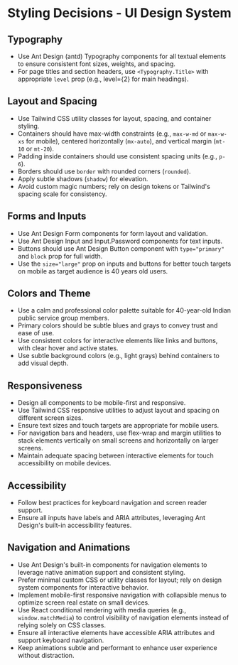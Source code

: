 # Styling Decisions - UI Design System

## Typography
- Use Ant Design (antd) Typography components for all textual elements to ensure consistent font sizes, weights, and spacing.
- For page titles and section headers, use `<Typography.Title>` with appropriate `level` prop (e.g., level={2} for main headings).

## Layout and Spacing
- Use Tailwind CSS utility classes for layout, spacing, and container styling.
- Containers should have max-width constraints (e.g., `max-w-md` or `max-w-xs` for mobile), centered horizontally (`mx-auto`), and vertical margin (`mt-10` or `mt-20`).
- Padding inside containers should use consistent spacing units (e.g., `p-6`).
- Borders should use `border` with rounded corners (`rounded`).
- Apply subtle shadows (`shadow`) for elevation.
- Avoid custom magic numbers; rely on design tokens or Tailwind's spacing scale for consistency.

## Forms and Inputs
- Use Ant Design Form components for form layout and validation.
- Use Ant Design Input and Input.Password components for text inputs.
- Buttons should use Ant Design Button component with `type="primary"` and `block` prop for full width.
- Use the `size="large"` prop on inputs and buttons for better touch targets on mobile as target audience is 40 years old users.

## Colors and Theme
- Use a calm and professional color palette suitable for 40-year-old Indian public service group members.
- Primary colors should be subtle blues and grays to convey trust and ease of use.
- Use consistent colors for interactive elements like links and buttons, with clear hover and active states.
- Use subtle background colors (e.g., light grays) behind containers to add visual depth.

## Responsiveness
- Design all components to be mobile-first and responsive.
- Use Tailwind CSS responsive utilities to adjust layout and spacing on different screen sizes.
- Ensure text sizes and touch targets are appropriate for mobile users.
- For navigation bars and headers, use flex-wrap and margin utilities to stack elements vertically on small screens and horizontally on larger screens.
- Maintain adequate spacing between interactive elements for touch accessibility on mobile devices.

## Accessibility
- Follow best practices for keyboard navigation and screen reader support.
- Ensure all inputs have labels and ARIA attributes, leveraging Ant Design's built-in accessibility features.

## Navigation and Animations
- Use Ant Design's built-in components for navigation elements to leverage native animation support and consistent styling.
- Prefer minimal custom CSS or utility classes for layout; rely on design system components for interactive behavior.
- Implement mobile-first responsive navigation with collapsible menus to optimize screen real estate on small devices.
- Use React conditional rendering with media queries (e.g., `window.matchMedia`) to control visibility of navigation elements instead of relying solely on CSS classes.
- Ensure all interactive elements have accessible ARIA attributes and support keyboard navigation.
- Keep animations subtle and performant to enhance user experience without distraction.
